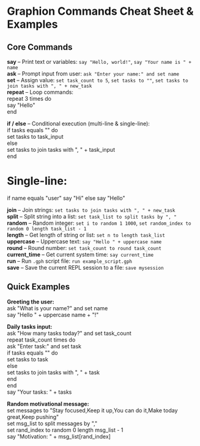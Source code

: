 # Graphion Commands Cheat Sheet & Examples

## Core Commands

**say** – Print text or variables: `say "Hello, world!"`, `say "Your name is " + name`  
**ask** – Prompt input from user: `ask "Enter your name:" and set name`  
**set** – Assign value: `set task_count to 5`, `set tasks to ""`, `set tasks to join tasks with ", " + new_task`  
**repeat** – Loop commands:  
repeat 3 times do  
    say "Hello"  
end  

**if / else** – Conditional execution (multi-line & single-line):  
if tasks equals "" do  
    set tasks to task_input  
else  
    set tasks to join tasks with ", " + task_input  
end  

# Single-line:  
if name equals "user" say "Hi" else say "Hello"  

**join** – Join strings: `set tasks to join tasks with ", " + new_task`  
**split** – Split string into a list: `set task_list to split tasks by ", "`  
**random** – Random integer: `set i to random 1 1000`, `set random_index to random 0 length task_list - 1`  
**length** – Get length of string or list: `set n to length task_list`  
**uppercase** – Uppercase text: `say "Hello " + uppercase name`  
**round** – Round number: `set task_count to round task_count`  
**current_time** – Get current system time: `say current_time`  
**run** – Run `.gph` script file: `run example_script.gph`  
**save** – Save the current REPL session to a file: `save mysession`  

## Quick Examples

**Greeting the user:**  
ask "What is your name?" and set name  
say "Hello " + uppercase name + "!"  

**Daily tasks input:**  
ask "How many tasks today?" and set task_count  
repeat task_count times do  
    ask "Enter task:" and set task  
    if tasks equals "" do  
        set tasks to task  
    else  
        set tasks to join tasks with ", " + task  
    end  
end  
say "Your tasks: " + tasks  

**Random motivational message:**  
set messages to "Stay focused,Keep it up,You can do it,Make today great,Keep pushing"  
set msg_list to split messages by ","  
set rand_index to random 0 length msg_list - 1  
say "Motivation: " + msg_list[rand_index]  
